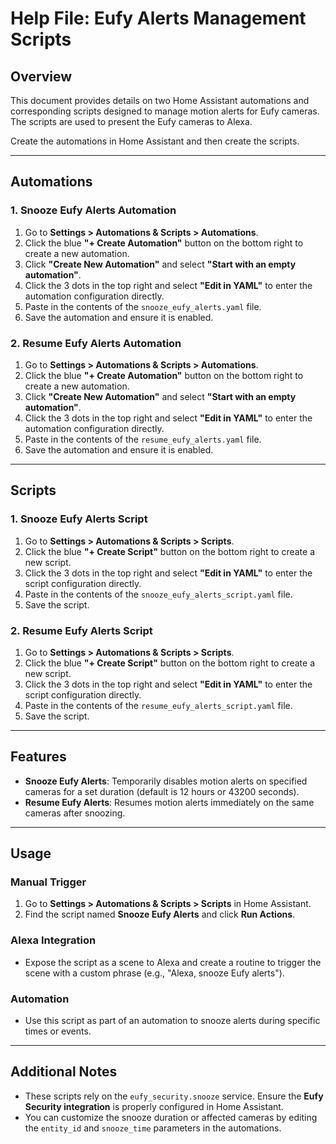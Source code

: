 # Help File: Eufy Alerts Management Scripts

## Overview
This document provides details on two Home Assistant automations and corresponding scripts designed to manage motion alerts for Eufy cameras. The scripts are used to present the Eufy cameras to Alexa.

Create the automations in Home Assistant and then create the scripts.

---

## Automations

### 1. Snooze Eufy Alerts Automation
1. Go to **Settings > Automations & Scripts > Automations**.
2. Click the blue **"+ Create Automation"** button on the bottom right to create a new automation.
3. Click **"Create New Automation"** and select **"Start with an empty automation"**.
4. Click the 3 dots in the top right and select **"Edit in YAML"** to enter the automation configuration directly.
5. Paste in the contents of the `snooze_eufy_alerts.yaml` file.
6. Save the automation and ensure it is enabled.

### 2. Resume Eufy Alerts Automation
1. Go to **Settings > Automations & Scripts > Automations**.
2. Click the blue **"+ Create Automation"** button on the bottom right to create a new automation.
3. Click **"Create New Automation"** and select **"Start with an empty automation"**.
4. Click the 3 dots in the top right and select **"Edit in YAML"** to enter the automation configuration directly.
5. Paste in the contents of the `resume_eufy_alerts.yaml` file.
6. Save the automation and ensure it is enabled.

---

## Scripts

### 1. Snooze Eufy Alerts Script
1. Go to **Settings > Automations & Scripts > Scripts**.
2. Click the blue **"+ Create Script"** button on the bottom right to create a new script.
3. Click the 3 dots in the top right and select **"Edit in YAML"** to enter the script configuration directly.
4. Paste in the contents of the `snooze_eufy_alerts_script.yaml` file.
5. Save the script.

### 2. Resume Eufy Alerts Script
1. Go to **Settings > Automations & Scripts > Scripts**.
2. Click the blue **"+ Create Script"** button on the bottom right to create a new script.
3. Click the 3 dots in the top right and select **"Edit in YAML"** to enter the script configuration directly.
4. Paste in the contents of the `resume_eufy_alerts_script.yaml` file.
5. Save the script.

---

## Features

- **Snooze Eufy Alerts**: Temporarily disables motion alerts on specified cameras for a set duration (default is 12 hours or 43200 seconds).
- **Resume Eufy Alerts**: Resumes motion alerts immediately on the same cameras after snoozing.

---

## Usage

### Manual Trigger
1. Go to **Settings > Automations & Scripts > Scripts** in Home Assistant.
2. Find the script named **Snooze Eufy Alerts** and click **Run Actions**.

### Alexa Integration
- Expose the script as a scene to Alexa and create a routine to trigger the scene with a custom phrase (e.g., "Alexa, snooze Eufy alerts").

### Automation
- Use this script as part of an automation to snooze alerts during specific times or events.

---

## Additional Notes
- These scripts rely on the `eufy_security.snooze` service. Ensure the **Eufy Security integration** is properly configured in Home Assistant.
- You can customize the snooze duration or affected cameras by editing the `entity_id` and `snooze_time` parameters in the automations.